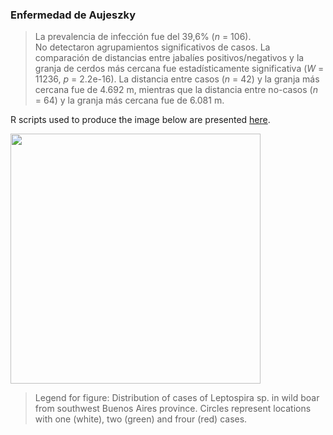 ### Enfermedad de Aujeszky

> La prevalencia de infección fue del 39,6% (*n* = 106).   
No detectaron agrupamientos significativos de casos. 
La comparación de distancias entre jabalíes positivos/negativos y la granja de cerdos más cercana fue estadísticamente significativa (*W* = 11236, *p* = 2.2e-16). La distancia entre casos (*n* = 42) y la granja más cercana fue de 4.692 m, mientras que la distancia entre no-casos (*n* = 64) y la granja más cercana fue de 6.081 m. 

R scripts used to produce the image below are presented [here](./Leptospira.R).

<img src="https://user-images.githubusercontent.com/20196847/92311185-42e4b980-ef8b-11ea-90cb-cfd383df4b3e.jpg" width="400" img align="center">

>Legend for figure: Distribution of cases of Leptospira sp. in wild boar from southwest Buenos Aires province. Circles represent locations with one (white), two (green) and frour (red) cases.
